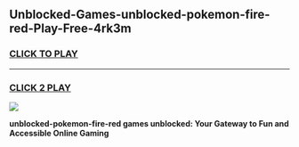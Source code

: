 
## Unblocked-Games-unblocked-pokemon-fire-red-Play-Free-4rk3m
<h3>
<a href="https://premium76.site?title=unblocked-pokemon-fire-red&ref=17A">CLICK TO PLAY</a></h3>
<hr>

<h3>
<a href="https://premium76.site?title=unblocked-pokemon-fire-red&ref=17A">CLICK 2 PLAY</a>
  
</h3>

<a href="https://premium76.site?title=unblocked-pokemon-fire-red&ref=17A"><img src="https://clearcache.store/games.png"></a>


**unblocked-pokemon-fire-red games unblocked: Your Gateway to Fun and Accessible Online Gaming**
